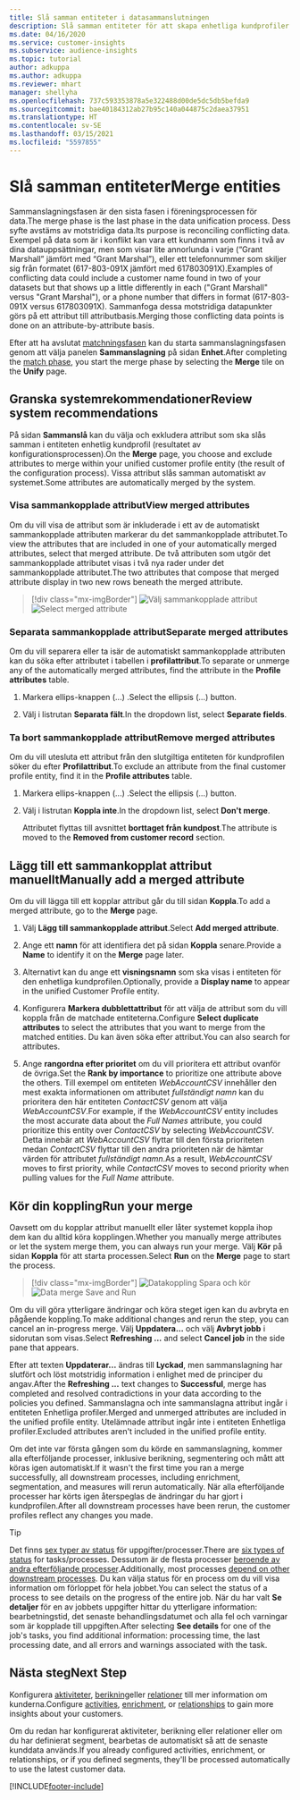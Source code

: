 ```yaml
---
title: Slå samman entiteter i datasammanslutningen
description: Slå samman entiteter för att skapa enhetliga kundprofiler.
ms.date: 04/16/2020
ms.service: customer-insights
ms.subservice: audience-insights
ms.topic: tutorial
author: adkuppa
ms.author: adkuppa
ms.reviewer: mhart
manager: shellyha
ms.openlocfilehash: 737c593353878a5e322488d00de5dc5db5befda9
ms.sourcegitcommit: bae40184312ab27b95c140a044875c2daea37951
ms.translationtype: HT
ms.contentlocale: sv-SE
ms.lasthandoff: 03/15/2021
ms.locfileid: "5597855"
---
```

# <a name="merge-entities"></a><span data-ttu-id="4ab47-103">Slå samman entiteter</span><span class="sxs-lookup"><span data-stu-id="4ab47-103">Merge entities</span></span>

<span data-ttu-id="4ab47-104">Sammanslagningsfasen är den sista fasen i föreningsprocessen för data.</span><span class="sxs-lookup"><span data-stu-id="4ab47-104">The merge phase is the last phase in the data unification process.</span></span> <span data-ttu-id="4ab47-105">Dess syfte avstäms av motstridiga data.</span><span class="sxs-lookup"><span data-stu-id="4ab47-105">Its purpose is reconciling conflicting data.</span></span> <span data-ttu-id="4ab47-106">Exempel på data som är i konflikt kan vara ett kundnamn som finns i två av dina datauppsättningar, men som visar lite annorlunda i varje (“Grant Marshall” jämfört med “Grant Marshal”), eller ett telefonnummer som skiljer sig från formatet (617-803-091X jämfört med 617803091X).</span><span class="sxs-lookup"><span data-stu-id="4ab47-106">Examples of conflicting data could include a customer name found in two of your datasets but that shows up a little differently in each ("Grant Marshall" versus "Grant Marshal"), or a phone number that differs in format (617-803-091X versus 617803091X).</span></span> <span data-ttu-id="4ab47-107">Sammanfoga dessa motstridiga datapunkter görs på ett attribut till attributbasis.</span><span class="sxs-lookup"><span data-stu-id="4ab47-107">Merging those conflicting data points is done on an attribute-by-attribute basis.</span></span>

<span data-ttu-id="4ab47-108">Efter att ha avslutat [matchningsfasen](match-entities.md) kan du starta sammanslagningsfasen genom att välja panelen **Sammanslagning** på sidan **Enhet**.</span><span class="sxs-lookup"><span data-stu-id="4ab47-108">After completing the [match phase](match-entities.md), you start the merge phase by selecting the **Merge** tile on the **Unify** page.</span></span>

## <a name="review-system-recommendations"></a><span data-ttu-id="4ab47-109">Granska systemrekommendationer</span><span class="sxs-lookup"><span data-stu-id="4ab47-109">Review system recommendations</span></span>

<span data-ttu-id="4ab47-110">På sidan **Sammanslå** kan du välja och exkludera attribut som ska slås samman i entiteten enhetlig kundprofil (resultatet av konfigurationsprocessen).</span><span class="sxs-lookup"><span data-stu-id="4ab47-110">On the **Merge** page, you choose and exclude attributes to merge within your unified customer profile entity (the result of the configuration process).</span></span> <span data-ttu-id="4ab47-111">Vissa attribut slås samman automatiskt av systemet.</span><span class="sxs-lookup"><span data-stu-id="4ab47-111">Some attributes are automatically merged by the system.</span></span>

### <a name="view-merged-attributes"></a><span data-ttu-id="4ab47-112">Visa sammankopplade attribut</span><span class="sxs-lookup"><span data-stu-id="4ab47-112">View merged attributes</span></span>

<span data-ttu-id="4ab47-113">Om du vill visa de attribut som är inkluderade i ett av de automatiskt sammankopplade attributen markerar du det sammankopplade attributet.</span><span class="sxs-lookup"><span data-stu-id="4ab47-113">To view the attributes that are included in one of your automatically merged attributes, select that merged attribute.</span></span> <span data-ttu-id="4ab47-114">De två attributen som utgör det sammankopplade attributet visas i två nya rader under det sammankopplade attributet.</span><span class="sxs-lookup"><span data-stu-id="4ab47-114">The two attributes that compose that merged attribute display in two new rows beneath the merged attribute.</span></span>

> [!div class="mx-imgBorder"]
> <span data-ttu-id="4ab47-115">![Välj sammankopplade attribut](media/configure-data-merge-profile-attributes.png "Välj sammankopplade attribut")</span><span class="sxs-lookup"><span data-stu-id="4ab47-115">![Select merged attribute](media/configure-data-merge-profile-attributes.png "Select merged attribute")</span></span>

### <a name="separate-merged-attributes"></a><span data-ttu-id="4ab47-116">Separata sammankopplade attribut</span><span class="sxs-lookup"><span data-stu-id="4ab47-116">Separate merged attributes</span></span>

<span data-ttu-id="4ab47-117">Om du vill separera eller ta isär de automatiskt sammankopplade attributen kan du söka efter attributet i tabellen i **profilattribut**.</span><span class="sxs-lookup"><span data-stu-id="4ab47-117">To separate or unmerge any of the automatically merged attributes, find the attribute in the **Profile attributes** table.</span></span>

1. <span data-ttu-id="4ab47-118">Markera ellips-knappen (...) .</span><span class="sxs-lookup"><span data-stu-id="4ab47-118">Select the ellipsis (...) button.</span></span>
  
2. <span data-ttu-id="4ab47-119">Välj i listrutan **Separata fält**.</span><span class="sxs-lookup"><span data-stu-id="4ab47-119">In the dropdown list, select **Separate fields**.</span></span>

### <a name="remove-merged-attributes"></a><span data-ttu-id="4ab47-120">Ta bort sammankopplade attribut</span><span class="sxs-lookup"><span data-stu-id="4ab47-120">Remove merged attributes</span></span>

<span data-ttu-id="4ab47-121">Om du vill utesluta ett attribut från den slutgiltiga entiteten för kundprofilen söker du efter **Profilattribut**.</span><span class="sxs-lookup"><span data-stu-id="4ab47-121">To exclude an attribute from the final customer profile entity, find it in the **Profile attributes** table.</span></span>

1. <span data-ttu-id="4ab47-122">Markera ellips-knappen (...) .</span><span class="sxs-lookup"><span data-stu-id="4ab47-122">Select the ellipsis (...) button.</span></span>
  
2. <span data-ttu-id="4ab47-123">Välj i listrutan **Koppla inte**.</span><span class="sxs-lookup"><span data-stu-id="4ab47-123">In the dropdown list, select **Don't merge**.</span></span>

   <span data-ttu-id="4ab47-124">Attributet flyttas till avsnittet **borttaget från kundpost**.</span><span class="sxs-lookup"><span data-stu-id="4ab47-124">The attribute is moved to the **Removed from customer record** section.</span></span>

## <a name="manually-add-a-merged-attribute"></a><span data-ttu-id="4ab47-125">Lägg till ett sammankopplat attribut manuellt</span><span class="sxs-lookup"><span data-stu-id="4ab47-125">Manually add a merged attribute</span></span>

<span data-ttu-id="4ab47-126">Om du vill lägga till ett kopplar attribut går du till sidan **Koppla**.</span><span class="sxs-lookup"><span data-stu-id="4ab47-126">To add a merged attribute, go to the **Merge** page.</span></span>

1. <span data-ttu-id="4ab47-127">Välj **Lägg till sammankopplade attribut**.</span><span class="sxs-lookup"><span data-stu-id="4ab47-127">Select **Add merged attribute**.</span></span>

2. <span data-ttu-id="4ab47-128">Ange ett **namn** för att identifiera det på sidan **Koppla** senare.</span><span class="sxs-lookup"><span data-stu-id="4ab47-128">Provide a **Name** to identify it on the **Merge** page later.</span></span>

3. <span data-ttu-id="4ab47-129">Alternativt kan du ange ett **visningsnamn** som ska visas i entiteten för den enhetliga kundprofilen.</span><span class="sxs-lookup"><span data-stu-id="4ab47-129">Optionally, provide a **Display name** to appear in the unified Customer Profile entity.</span></span>

4. <span data-ttu-id="4ab47-130">Konfigurera **Markera dubblettattribut** för att välja de attribut som du vill koppla från de matchade entiteterna.</span><span class="sxs-lookup"><span data-stu-id="4ab47-130">Configure **Select duplicate attributes** to select the attributes that you want to merge from the matched entities.</span></span> <span data-ttu-id="4ab47-131">Du kan även söka efter attribut.</span><span class="sxs-lookup"><span data-stu-id="4ab47-131">You can also search for attributes.</span></span>

5. <span data-ttu-id="4ab47-132">Ange **rangordna efter prioritet** om du vill prioritera ett attribut ovanför de övriga.</span><span class="sxs-lookup"><span data-stu-id="4ab47-132">Set the **Rank by importance** to prioritize one attribute above the others.</span></span> <span data-ttu-id="4ab47-133">Till exempel om entiteten *WebAccountCSV* innehåller den mest exakta informationen om attributet *fullständigt namn* kan du prioritera den här entiteten *ContactCSV* genom att välja *WebAccountCSV*.</span><span class="sxs-lookup"><span data-stu-id="4ab47-133">For example, if the *WebAccountCSV* entity includes the most accurate data about the *Full Names* attribute, you could prioritize this entity over *ContactCSV* by selecting *WebAccountCSV*.</span></span> <span data-ttu-id="4ab47-134">Detta innebär att *WebAccountCSV* flyttar till den första prioriteten medan *ContactCSV* flyttar till den andra prioriteten när de hämtar värden för attributet *fullständigt namn*.</span><span class="sxs-lookup"><span data-stu-id="4ab47-134">As a result, *WebAccountCSV* moves to first priority, while *ContactCSV* moves to second priority when pulling values for the *Full Name* attribute.</span></span>

## <a name="run-your-merge"></a><span data-ttu-id="4ab47-135">Kör din koppling</span><span class="sxs-lookup"><span data-stu-id="4ab47-135">Run your merge</span></span>

<span data-ttu-id="4ab47-136">Oavsett om du kopplar attribut manuellt eller låter systemet koppla ihop dem kan du alltid köra kopplingen.</span><span class="sxs-lookup"><span data-stu-id="4ab47-136">Whether you manually merge attributes or let the system merge them, you can always run your merge.</span></span> <span data-ttu-id="4ab47-137">Välj **Kör** på sidan **Koppla** för att starta processen.</span><span class="sxs-lookup"><span data-stu-id="4ab47-137">Select **Run** on the **Merge** page to start the process.</span></span>

> [!div class="mx-imgBorder"]
> <span data-ttu-id="4ab47-138">![Datakoppling Spara och kör](media/configure-data-merge-save-run.png "Datakoppling Spara och kör")</span><span class="sxs-lookup"><span data-stu-id="4ab47-138">![Data merge Save and Run](media/configure-data-merge-save-run.png "Data merge Save and Run")</span></span>

<span data-ttu-id="4ab47-139">Om du vill göra ytterligare ändringar och köra steget igen kan du avbryta en pågående koppling.</span><span class="sxs-lookup"><span data-stu-id="4ab47-139">To make additional changes and rerun the step, you can cancel an in-progress merge.</span></span> <span data-ttu-id="4ab47-140">Välj **Uppdatera...** och välj **Avbryt jobb** i sidorutan som visas.</span><span class="sxs-lookup"><span data-stu-id="4ab47-140">Select **Refreshing ...** and select **Cancel job**  in the side pane that appears.</span></span>

<span data-ttu-id="4ab47-141">Efter att texten **Uppdaterar...** ändras till **Lyckad**, men sammanslagning har slutfört och löst motstridig information i enlighet med de principer du angav.</span><span class="sxs-lookup"><span data-stu-id="4ab47-141">After the **Refreshing ...** text changes to **Successful**, merge has completed and resolved contradictions in your data according to the policies you defined.</span></span> <span data-ttu-id="4ab47-142">Sammanslagna och inte sammanslagna attribut ingår i entiteten Enhetliga profiler.</span><span class="sxs-lookup"><span data-stu-id="4ab47-142">Merged and unmerged attributes are included in the unified profile entity.</span></span> <span data-ttu-id="4ab47-143">Utelämnade attribut ingår inte i entiteten Enhetliga profiler.</span><span class="sxs-lookup"><span data-stu-id="4ab47-143">Excluded attributes aren't included in the unified profile entity.</span></span>

<span data-ttu-id="4ab47-144">Om det inte var första gången som du körde en sammanslagning, kommer alla efterföljande processer, inklusive berikning, segmentering och mått att köras igen automatiskt.</span><span class="sxs-lookup"><span data-stu-id="4ab47-144">If it wasn't the first time you ran a merge successfully, all downstream processes, including enrichment, segmentation, and measures will rerun automatically.</span></span> <span data-ttu-id="4ab47-145">När alla efterföljande processer har körts igen återspeglas de ändringar du har gjort i kundprofilen.</span><span class="sxs-lookup"><span data-stu-id="4ab47-145">After all downstream processes have been rerun, the customer profiles reflect any changes you made.</span></span>

> [!TIP]
> <span data-ttu-id="4ab47-146">Det finns [sex typer av status](system.md#status-types) för uppgifter/processer.</span><span class="sxs-lookup"><span data-stu-id="4ab47-146">There are [six types of status](system.md#status-types) for tasks/processes.</span></span> <span data-ttu-id="4ab47-147">Dessutom är de flesta processer [beroende av andra efterföljande processer](system.md#refresh-policies).</span><span class="sxs-lookup"><span data-stu-id="4ab47-147">Additionally, most processes [depend on other downstream processes](system.md#refresh-policies).</span></span> <span data-ttu-id="4ab47-148">Du kan välja status för en process om du vill visa information om förloppet för hela jobbet.</span><span class="sxs-lookup"><span data-stu-id="4ab47-148">You can select the status of a process to see details on the progress of the entire job.</span></span> <span data-ttu-id="4ab47-149">När du har valt **Se detaljer** för en av jobbets uppgifter hittar du ytterligare information: bearbetningstid, det senaste behandlingsdatumet och alla fel och varningar som är kopplade till uppgiften.</span><span class="sxs-lookup"><span data-stu-id="4ab47-149">After selecting **See details** for one of the job's tasks, you find additional information: processing time, the last processing date, and all errors and warnings associated with the task.</span></span>

## <a name="next-step"></a><span data-ttu-id="4ab47-150">Nästa steg</span><span class="sxs-lookup"><span data-stu-id="4ab47-150">Next Step</span></span>

<span data-ttu-id="4ab47-151">Konfigurera [aktiviteter](activities.md), [berikning](enrichment-microsoft-graph.md)eller [relationer](relationships.md) till mer information om kunderna.</span><span class="sxs-lookup"><span data-stu-id="4ab47-151">Configure [activities](activities.md), [enrichment](enrichment-microsoft-graph.md), or [relationships](relationships.md) to gain more insights about your customers.</span></span>

<span data-ttu-id="4ab47-152">Om du redan har konfigurerat aktiviteter, berikning eller relationer eller om du har definierat segment, bearbetas de automatiskt så att de senaste kunddata används.</span><span class="sxs-lookup"><span data-stu-id="4ab47-152">If you already configured activities, enrichment, or relationships, or if you defined segments, they'll be processed automatically to use the latest customer data.</span></span>




[!INCLUDE[footer-include](../includes/footer-banner.md)]